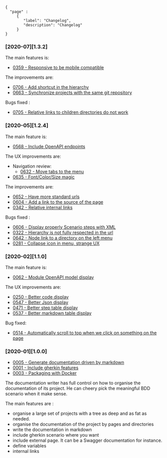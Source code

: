 ```thegardener
{
  "page" :
     {
        "label": "Changelog",
        "description": "Changelog"
     }
}
```

### [2020-07][1.3.2] 
 
The main features is:
- [0359 - Responsive to be mobile compatible](https://github.com/KelkooGroup/theGardener/issues/359) 
 
The improvements are:
- [0706 - Add shortcut in the hierarchy](https://github.com/KelkooGroup/theGardener/issues/706)
- [0663 - Synchronize projects with the same git repository](https://github.com/KelkooGroup/theGardener/issues/663) 
 
Bugs fixed :
- [0705 - Relative links to children directories do not work](https://github.com/KelkooGroup/theGardener/issues/705)

### [2020-05][1.2.4]  

The main feature is:
- [0568 - Include OpenAPI endpoints](https://github.com/KelkooGroup/theGardener/issues/568)

The UX improvements are:
- Navigation review: 
   - [0632 - Move tabs to the menu](https://github.com/KelkooGroup/theGardener/issues/632) 
- [0635 - Font/Color/Size magic](https://github.com/KelkooGroup/theGardener/issues/635)

The improvements are:
- [0652 - Have more standard urls](https://github.com/KelkooGroup/theGardener/issues/652)
- [0604 - Add a link to the source of the page](https://github.com/KelkooGroup/theGardener/issues/604)
- [0342 - Relative internal links](https://github.com/KelkooGroup/theGardener/issues/342)

Bugs fixed :
- [0606 - Display properly Scenario steps with XML](https://github.com/KelkooGroup/theGardener/issues/606) 
- [0322 - Hierarchy is not fully respected in the url](https://github.com/KelkooGroup/theGardener/issues/322) 
- [0642 - Node link to a directory on the left menu](https://github.com/KelkooGroup/theGardener/issues/642)
- [0281 - Collapse icon in menu, strange UX](https://github.com/KelkooGroup/theGardener/issues/281)  

### [2020-02][1.1.0] 

The main feature is:
- [0062 - Module OpenAPI model display](https://github.com/KelkooGroup/theGardener/issues/62)

The UX improvements are:
- [0250 - Better code display](https://github.com/KelkooGroup/theGardener/issues/250)
- [0547 - Better Json display](https://github.com/KelkooGroup/theGardener/issues/547)
- [0471 - Better step table display](https://github.com/KelkooGroup/theGardener/issues/471)
- [0537 - Better markdown table display](https://github.com/KelkooGroup/theGardener/issues/537)

Bug fixed:
- [0514 - Automatically scroll to top when we click on something on the page](https://github.com/KelkooGroup/theGardener/issues/514)

  
### [2020-01][1.0.0] 

- [0005 - Generate documentation driven by markdown](https://github.com/KelkooGroup/theGardener/milestone/5)
- [0001 - Include gherkin features](https://github.com/KelkooGroup/theGardener/milestone/1)
- [0003 - Packaging with Docker](https://github.com/KelkooGroup/theGardener/milestone/3)

The documentation writer has full control on how to organise the documentation of its project. He can cheery pick the meaningful BDD scenario when it make sense.

The main features are :
- organise a large set of projects with a tree as deep and as fat as needed.
- organise the documentation of the project by pages and directories
- write the documentation in markdown 
- include gherkin scenario where you want
- include external page. It can be a Swagger documentation for instance. 
- define variables
- internal links




